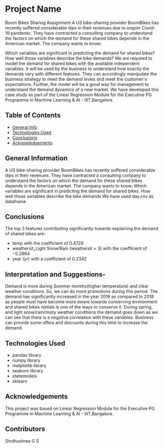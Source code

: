 # Project Name
Boom Bikes Sharing Assignment
A US bike-sharing provider BoomBikes has recently suffered considerable dips in their revenues due to ongoin Covid-19 pandemic. They have contracted a consulting company to understand the factors on which the demand for these shared bikes depends in the American market. The company wants to know:

Which variables are significant in predicting the demand for shared bikes?
How well those variables describe the bike demands?
We are required to model the demand for shared bikes with the available independent variables. It will be used by the business to understand how exactly the demands vary with different features. They can accordingly manipulate the business strategy to meet the demand levels and meet the customer's expectations. Further, the model will be a good way for management to understand the demand dynamics of a new market.
We have developed this case study as part of the Linear Regression Module for the Executive PG Programme in Machine Learning & AI - IIIT,Bangalore.


## Table of Contents
* [General Info](#general-information)
* [Technologies Used](#technologies-used)
* [Conclusions](#conclusions)
* [Acknowledgements](#acknowledgements)



## General Information
A US bike-sharing provider BoomBikes has recently suffered considerable dips in their revenues. They have contracted a consulting company to understand the factors on which the demand for these shared bikes depends in the American market. The company wants to know:
Which variables are significant in predicting the demand for shared bikes.
How well those variables describe the bike demands
We have used day.csv as dataframe



## Conclusions
The top 3 features contributing significantly towards explaining the demand of shared bikes are-

- temp with the coefficient of 0.4728
- weathersit_Light Snow/Rain (weathersit = 3) with the coefficient of −0.2864
- year (yr) with a coefficient of 0.2342

## Interpretation and Suggestions-
Demand is more during Summer months(higher temperature) and clear weather conditions. So, we can do more promotions during this period.
The demand has significantly increased in the year 2019 as compared to 2018 as people must have become more aware towards conserving environment and shared bikes rentals is one of the ways to conserve it.
During spring, and light snow/rain/misty weather conditions the demand goes down as we can see that there is a negative correlation with these variables. Business can provide some offers and discounts during this time to increase the demand.



## Technologies Used
- pandas library
- numpy library
- matplotlib library 
- seaborn library
- statsmodels
- sklearn



## Acknowledgements
This project was based on Linear Regression Module for the Executive PG Programme in Machine Learning & AI - IIIT,Bangalore.

## Contributors
Sindhushree G S

